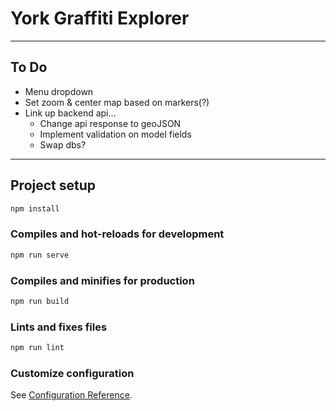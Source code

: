 # York Graffiti Explorer

---

## To Do

- Menu dropdown
- Set zoom & center map based on markers(?)
- Link up backend api...
  - Change api response to geoJSON
  - Implement validation on model fields
  - Swap dbs?

---

## Project setup

```bash
npm install
```

### Compiles and hot-reloads for development

```bash
npm run serve
```

### Compiles and minifies for production

```bash
npm run build
```

### Lints and fixes files

```bash
npm run lint
```

### Customize configuration

See [Configuration Reference](https://cli.vuejs.org/config/).

